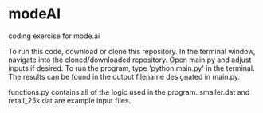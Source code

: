 # modeAI
coding exercise for mode.ai

To run this code, download or clone this repository. In the terminal window, navigate into the cloned/downloaded repository. Open main.py and adjust inputs if desired. To run the program, type 'python main.py' in the terminal. The results can be found in the output filename designated in main.py.

functions.py contains all of the logic used in the program.
smaller.dat and retail_25k.dat are example input files.
